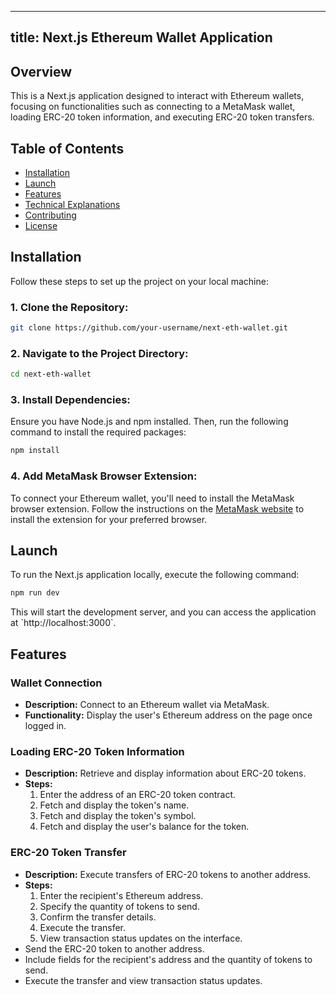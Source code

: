 
---
title: Next.js Ethereum Wallet Application
---

## Overview

This is a Next.js application designed to interact with Ethereum wallets, focusing on functionalities such as connecting to a MetaMask wallet, loading ERC-20 token information, and executing ERC-20 token transfers.

## Table of Contents

- [Installation](#installation)
- [Launch](#launch)
- [Features](#features)
- [Technical Explanations](#technical-explanations)
- [Contributing](#contributing)
- [License](#license)

## Installation

Follow these steps to set up the project on your local machine:

### 1. Clone the Repository:

```bash
git clone https://github.com/your-username/next-eth-wallet.git
```

### 2. Navigate to the Project Directory:

```bash
cd next-eth-wallet
```

### 3. Install Dependencies:

Ensure you have Node.js and npm installed. Then, run the following command to install the required packages:

```bash
npm install
```

### 4. Add MetaMask Browser Extension:

To connect your Ethereum wallet, you'll need to install the MetaMask browser extension. Follow the instructions on the [MetaMask website](https://metamask.io/download.html) to install the extension for your preferred browser.

## Launch

To run the Next.js application locally, execute the following command:

```bash
npm run dev
```

This will start the development server, and you can access the application at \`http://localhost:3000\`.


## Features

### Wallet Connection

- **Description:** Connect to an Ethereum wallet via MetaMask.
- **Functionality:** Display the user's Ethereum address on the page once logged in.

### Loading ERC-20 Token Information

- **Description:** Retrieve and display information about ERC-20 tokens.
- **Steps:**
  1. Enter the address of an ERC-20 token contract.
  2. Fetch and display the token's name.
  3. Fetch and display the token's symbol.
  4. Fetch and display the user's balance for the token.

### ERC-20 Token Transfer

- **Description:** Execute transfers of ERC-20 tokens to another address.
- **Steps:**
  1. Enter the recipient's Ethereum address.
  2. Specify the quantity of tokens to send.
  3. Confirm the transfer details.
  4. Execute the transfer.
  5. View transaction status updates on the interface.
- Send the ERC-20 token to another address.
- Include fields for the recipient's address and the quantity of tokens to send.
- Execute the transfer and view transaction status updates.


